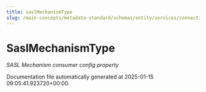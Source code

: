 ```yaml
---
title: saslMechanismType
slug: /main-concepts/metadata-standard/schemas/entity/services/connections/messaging/saslmechanismtype
---
```


# SaslMechanismType

*SASL Mechanism consumer config property*



Documentation file automatically generated at 2025-01-15 09:05:41.923720+00:00.
